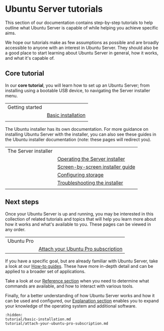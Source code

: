 # Ubuntu Server tutorials

This section of our documentation contains step-by-step tutorials to help outline what Ubuntu Server is capable of while helping you achieve specific aims.

We hope our tutorials make as few assumptions as possible and are broadly accessible to anyone with an interest in Ubuntu Server. They should also be a good place to start learning about Ubuntu Server in general, how it works, and what it's capable of.

## Core tutorial
In our **core tutorial**, you will learn how to set up an Ubuntu Server; from installing using a bootable USB device, to navigating the Server installer menu.

|||
|--|--|
| Getting started ||
|| [Basic installation](tutorial/basic-installation.md) |
|||

The Ubuntu installer has its own documentation. For more guidance on installing Ubuntu Server with the installer, you can also see these guides in the Ubuntu installer documentation (note: these pages will redirect you).

|||
|--|--|
| The Server installer ||
|| [Operating the Server installer](https://canonical-subiquity.readthedocs-hosted.com/en/latest/tutorial/operate-server-installer.html) |
|| [Screen-by-screen installer guide](https://canonical-subiquity.readthedocs-hosted.com/en/latest/tutorial/screen-by-screen.html) |
| | [Configuring storage](https://canonical-subiquity.readthedocs-hosted.com/en/latest/howto/configure-storage.html) |
| | [Troubleshooting the installer](https://canonical-subiquity.readthedocs-hosted.com/en/latest/howto/report-bugs.html) |
|||

## Next steps

Once your Ubuntu Server is up and running, you may be interested in this collection of related tutorials and topics that will help you learn more about how it works and what's available to you. These pages can be viewed in any order.

|||
|--|--|
| Ubuntu Pro ||
|| [Attach your Ubuntu Pro subscription](tutorial/attach-your-ubuntu-pro-subscription.md)|

If you have a specific goal, but are already familiar with Ubuntu Server, take a look at our [How-to guides](how-to.md). These have more in-depth detail and can be applied to a broader set of applications.

Take a look at our [Reference section](reference.md) when you need to determine what commands are available, and how to interact with various tools.

Finally, for a better understanding of how Ubuntu Server works and how it can be used and configured, our [Explanation section](explanation.md) enables you to expand your knowledge of the operating system and additional software.


```{toctree}
:hidden:
tutorial/basic-installation.md
tutorial/attach-your-ubuntu-pro-subscription.md
```
